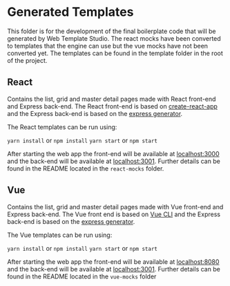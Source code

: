 # Generated Templates

This folder is for the development of the final boilerplate code that will be generated by Web Template Studio. The react mocks have been converted to templates that the engine can use but the vue mocks have not been converted yet. The templates can be found in the template folder in the root of the project.

## React

Contains the list, grid and master detail pages made with React front-end and Express back-end. The React front-end is based on [create-react-app](https://github.com/facebook/create-react-app) and the Express back-end is based on the [express generator](https://expressjs.com/en/starter/generator.html).

The React templates can be run using:

`yarn install` or `npm install`
`yarn start` or `npm start`

After starting the web app the front-end will be available at [localhost:3000](http://localhost:3000/) and the back-end will be available at [localhost:3001](http://localhost:3001/). Further details can be found in the README located in the `react-mocks` folder.

## Vue

Contains the list, grid and master detail pages made with Vue front-end and Express back-end. The Vue front end is based on [Vue CLI](https://cli.vuejs.org/) and the Express back-end is based on the [express generator](https://expressjs.com/en/starter/generator.html).

The Vue templates can be run using:

`yarn install` or `npm install`
`yarn start` or `npm start`

After starting the web app the front-end will be available at [localhost:8080](http://localhost:8080/) and the back-end will be available at [localhost:3001](http://localhost:3001/). Further details can be found in the README located in the `vue-mocks` folder
